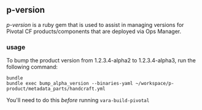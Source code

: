 ## p-version

*p-version* is a ruby gem that is used to assist in managing versions for Pivotal CF products/components that are deployed via Ops Manager.

### usage

To bump the product version from 1.2.3.4-alpha2 to 1.2.3.4-alpha3, run the following command:

```
bundle
bundle exec bump_alpha_version --binaries-yaml ~/workspace/p-product/metadata_parts/handcraft.yml
```

You'll need to do this *before* running `vara-build-pivotal`